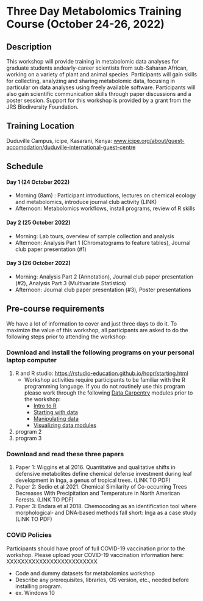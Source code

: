# Three Day Metabolomics Training Course (October 24-26, 2022)

## Description
This workshop will provide training in metabolomic data analyses for graduate students andearly-career scientists from sub-Saharan African, working on a variety of plant and animal species. Participants will gain skills for collecting, analyzing and sharing metabolomic data, focusing in particular on data analyses using freely available software. Participants will also gain scientific communication skills through paper discussions and a poster session. Support for this workshop is provided by a grant from the JRS Biodiversity Foundation.

## Training Location
Duduville Campus, icipe, Kasarani, Kenya: 
www.icipe.org/about/guest-accomodation/duduville-international-guest-centre

## Schedule
#### Day 1 (24 October 2022)
* Morning (8am) : Participant introductions, lectures on chemical ecology and metabolomics, introduce journal club activity (LINK) 
* Afternoon: Metabolomics workflows, install programs, review of R skills
#### Day 2 (25 October 2022)
* Morning: Lab tours, overview of sample collection and analysis 
* Afternoon: Analysis Part 1 (Chromatograms to feature tables), Journal club paper presentation (#1)
#### Day 3 (26 October 2022)
* Morning: Analysis Part 2 (Annotation), Journal club paper presentation (#2), Analysis Part 3 (Multivariate Statistics)
* Afternoon: Journal club paper presentation (#3), Poster presentations

## Pre-course requirements
We have a lot of information to cover and just three days to do it. To maximize the value of this workshop, all participants are asked to do the following steps prior to attending the workshop:
### Download and install the following programs on your personal laptop computer
1. R and R studio: https://rstudio-education.github.io/hopr/starting.html
     - Workshop activities require participants to be familiar with the R programming language.  If you do not routinely use this program please work through the following [Data Carpentry](https://datacarpentry.org/) modules prior to the workshop:
       - [Intro to R](https://datacarpentry.org/R-ecology-lesson/01-intro-to-r.html)
       - [Starting with data](https://datacarpentry.org/R-ecology-lesson/02-starting-with-data.html)
       - [Manipulating data](https://datacarpentry.org/R-ecology-lesson/03-dplyr.html)
       - [Visualizing data modules](https://datacarpentry.org/R-ecology-lesson/04-visualization-ggplot2.html)
2. program 2
3. program 3
### Download and read these three papers
1. Paper 1: Wiggins et al 2016. Quantitative and qualitative shifts in defensive metabolites define chemical defense investment during leaf development in Inga, a genus of tropical trees.  (LINK TO PDF)
2. Paper 2: Sedio et al 2021. Chemical Similarity of Co-occurring Trees Decreases With Precipitation and Temperature in North American Forests. (LINK TO PDF)
3. Paper 3: Endara et al 2018. Chemocoding as an identification tool where morphological‐ and DNA‐based methods fall short: Inga as a case study (LINK TO PDF)


### COVID Policies
Participants should have proof of full COVID-19 vaccination prior to the workshop.
Please upload your COVID-19 vaccination information here: XXXXXXXXXXXXXXXXXXXXXXXXX

* Code and dummy datasets for metabolomics workshop
* Describe any prerequisites, libraries, OS version, etc., needed before installing program.
* ex. Windows 10


